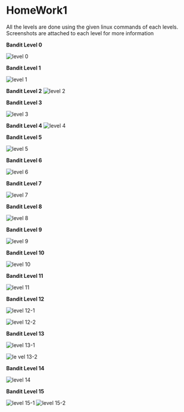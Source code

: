 # HomeWork1

All the levels are done using the given linux commands of each levels. Screenshots are attached to each level for more information

**Bandit Level 0**

![level 0](https://cloud.githubusercontent.com/assets/18345069/14378936/4c24ab78-fd95-11e5-82d5-25c5853f2294.png)

**Bandit Level 1**

![level 1](https://cloud.githubusercontent.com/assets/18345069/14378935/4c218560-fd95-11e5-94e5-6bf25f60a107.png)

**Bandit Level 2**
![level 2](https://cloud.githubusercontent.com/assets/18345069/14378933/4c2127a0-fd95-11e5-9447-7bad1f7d6494.png)

**Bandit Level 3**

![level 3](https://cloud.githubusercontent.com/assets/18345069/14378932/4c210cc0-fd95-11e5-96f5-d640d4e92c61.png)

**Bandit Level 4**
![level 4](https://cloud.githubusercontent.com/assets/18345069/14378934/4c215b44-fd95-11e5-97b0-877db8017960.png)

**Bandit Level 5**

![level 5](https://cloud.githubusercontent.com/assets/18345069/14378937/4c381b40-fd95-11e5-9a7d-06c0f77dfa13.png)

**Bandit Level 6**

![level 6](https://cloud.githubusercontent.com/assets/18345069/14378938/4c4def38-fd95-11e5-89af-7bb91901b7c2.png)

**Bandit Level 7**

![level 7](https://cloud.githubusercontent.com/assets/18345069/14378939/4c4e0400-fd95-11e5-9658-29bec13166b5.png)

**Bandit Level 8**

![level 8](https://cloud.githubusercontent.com/assets/18345069/14378940/4c4ea996-fd95-11e5-942e-b39be697ac40.png)

**Bandit Level 9**

![level 9](https://cloud.githubusercontent.com/assets/18345069/14378942/4c544a2c-fd95-11e5-83eb-2c0bdf1cfd39.png)

**Bandit Level 10**

![level 10](https://cloud.githubusercontent.com/assets/18345069/14378941/4c502974-fd95-11e5-86d6-92202251ea3e.png)

**Bandit Level 11**

![level 11](https://cloud.githubusercontent.com/assets/18345069/14378943/4c5e36ea-fd95-11e5-9d7a-f8e5de49248d.png)

**Bandit Level 12**

![level 12-1](https://cloud.githubusercontent.com/assets/18345069/14378946/4c7ad8b8-fd95-11e5-84d1-2ead484403c2.png)

![level 12-2](https://cloud.githubusercontent.com/assets/18345069/14378944/4c7a8a3e-fd95-11e5-9029-041691a462e4.png)

**Bandit Level 13**

![level 13-1](https://cloud.githubusercontent.com/assets/18345069/14378945/4c7abf72-fd95-11e5-9505-d7bccb898092.png)

![le vel 13-2](https://cloud.githubusercontent.com/assets/18345069/14378931/4c11a622-fd95-11e5-9864-fbf421742c02.png)

**Bandit Level 14**

![level 14](https://cloud.githubusercontent.com/assets/18345069/14378947/4c7bf446-fd95-11e5-868b-e775a174152e.png)

**Bandit Level 15**

![level 15-1](https://cloud.githubusercontent.com/assets/18345069/14378948/4c80bbca-fd95-11e5-9508-640a91c430df.png)
![level 15-2](https://cloud.githubusercontent.com/assets/18345069/14378949/4c86184a-fd95-11e5-816d-0b11b3b0dc3f.png)
